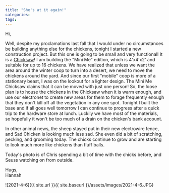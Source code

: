 ```yaml
---
title: "She's at it again!"
categories:
tags:
---
```


Hi,

Well, despite my proclamations last fall that I would under no circumstances be building anything else for the chickens, tonight I started a new construction project. But this one is going to be small and very functional! It is a [Chicksaw](https://abundantpermaculture.com/mobile-chicken-coop/)! I am building the "Mini Me" edition, which is 4'x4'x2' and suitable for up to 16 chickens. We have realized that unless we want the area around the winter coop to turn into a desert, we need to move the chickens around the yard. And since our first "mobile" coop is more of a stationary beast, I was on the lookout for a lighter design. The Mini Me Chicksaw claims that it can be moved with just one person! So, the loose plan is to house the chickens in the Chicksaw when it is warm enough, and use our electronet to create new areas for them to forage frequently enough that they don't kill off all the vegetation in any one spot. Tonight I built the base and if all goes well tomorrow I can continue to progress after a quick trip to the hardware store at lunch. Luckily we have most of the materials, so hopefully it won't be too much of a drain on the chicken's bank account.

In other animal news, the sheep stayed put in their new electrowire fence, and Sad Chicken is looking much less sad. She even did a bit of scratching, pecking, and grooming today. The chicks continue to grow and are starting to look much more like chickens than fluff balls.

Today's photo is of Chris spending a bit of time with the chicks before, and Seuss watching on from outside.

Hugs,<br />
Hannah

![2021-4-6]({{ site.url }}{{ site.baseurl }}/assets/images/2021-4-6.JPG)